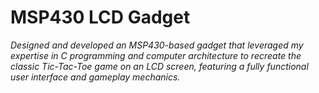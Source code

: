 # MSP430 LCD Gadget

_Designed and developed an MSP430-based gadget that leveraged my expertise in C programming and computer architecture to recreate the classic Tic-Tac-Toe game on an LCD screen, featuring a fully functional user interface and gameplay mechanics._
